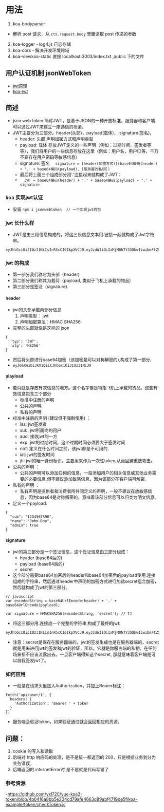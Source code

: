 # 用法
1. koa-bodyparser 
- 解析 post 请求，从 `ctx.request.body` 里面读取 post 传递的参数
2. koa-logger - log4.js 日志存储
3. koa-cors - 解决开发环境跨域
4. koa-viewkoa-static 直接 localhost:3003/index.txt ,public 下的文件

## 用户认证机制 jsonWebToken 
- [jwt原理](https://www.jianshu.com/p/576dbf44b2ae)
- [koa-jwt](https://www.jianshu.com/p/176198fbdb35)

## 简述
- json web token 简称JWT，是基于JSON的一种开放标准。服务器和客户端可以通过JWT来建立一座通信的桥梁。
- JWT主要分为三部分。header(头部)，payload(载体)， signature(签名)。
    * header: 头部 声明加密方式和声明类型
    * payload: 载体 存放JWT定义的一些声明（例如：过期时间，签发者等等），我们将用户的一些信息存放在这里（例如：用户名，用户ID等，千万不要存在用户密码等敏感信息）
    * signature: 签名 `  signature = [header(加密方式)](base64编码(header) + '.' + base64编码(payload), [服务器的私钥])`
    * 最后将上面三个组成部分用'.'连接起来就构成了JWT：
    * `  JWT = base64编码(header) + '.' + base64编码(payload) + '.' + signature`

### koa 实现jwt认证
- 安装 `npm i jsonwebtoken  // 一个实现jwt的包`






### jwt 长什么样
- JWT是由三段信息构成的，将这三段信息文本用.链接一起就构成了Jwt字符串。
```
eyJhbGciOiJIUzI1NiIsInR5cCI6IkpXVCJ9.eyJzdWIiOiIxMjM0NTY3ODkwIiwibmFtZSI6IkpvaG4gRG9lIiwiYWRtaW4iOnRydWV9.TJVA95OrM7E2cBab30RMHrHDcEfxjoYZgeFONFh7HgQ
```
### jwt 的构成
- 第一部分我们称它为头部（header)
- 第二部分我们称其为载荷（payload, 类似于飞机上承载的物品)
- 第三部分是签证（signature).
#### header
- jwt的头部承载两部分信息
    1. 声明类型： jwt
    2. 声明加密算法：HMAC SHA256
- 完整的头部就像是这样的 json
```
{
  'typ': 'JWT',
  'alg': 'HS256'
}
```
- 然后将头部进行base64加密（该加密是可以对称解密的),构成了第一部分.
- `eyJ0eXAiOiJKV1QiLCJhbGciOiJIUzI1NiJ9`
#### playload
- 载荷就是存放有效信息的地方。这个名字像是特指飞机上承载的货品，这些有效信息包含三个部分
    * 标准中注册的声明
    * 公共的声明
    * 私有的声明
- 标准中注册的声明 (建议但不强制使用) ：
    * iss: jwt签发者
    * sub: jwt所面向的用户
    * aud: 接收jwt的一方
    * exp: jwt的过期时间，这个过期时间必须要大于签发时间
    * nbf: 定义在什么时间之前，该jwt都是不可用的.
    * iat: jwt的签发时间
    * jti: jwt的唯一身份标识，主要用来作为一次性token,从而回避重放攻击。
- 公共的声明 ：
    * 公共的声明可以添加任何的信息，一般添加用户的相关信息或其他业务需要的必要信息.但不建议添加敏感信息，因为该部分在客户端可解密.
- 私有的声明 ：
    * 私有声明是提供者和消费者所共同定义的声明，一般不建议存放敏感信息，因为base64是对称解密的，意味着该部分信息可以归类为明文信息。
- 定义一个payload:
```
{
  "sub": "1234567890",
  "name": "John Doe",
  "admin": true
}
```
#### signature
- jwt的第三部分是一个签证信息，这个签证信息由三部分组成：
    * header (base64后的)
    * payload (base64后的)
    * secret
- 这个部分需要base64加密后的header和base64加密后的payload使用.连接组成的字符串，然后通过header中声明的加密方式进行加盐secret组合加密，然后就构成了jwt的第三部分。
```
// javascript
var encodedString = base64UrlEncode(header) + '.' + base64UrlEncode(payload);

var signature = HMACSHA256(encodedString, 'secret'); // TJ
```
- 将这三部分用.连接成一个完整的字符串,构成了最终的jwt:
```
eyJhbGciOiJIUzI1NiIsInR5cCI6IkpXVCJ9.eyJzdWIiOiIxMjM0NTY3ODkwIiwibmFtZSI6IkpvaG4gRG9lIiwiYWRtaW4iOnRydWV9.TJVA95OrM7E2cBab30RMHrHDcEfxjoYZgeFONFh7HgQ
```
- 注意：secret是保存在服务器端的，jwt的签发生成也是在服务器端的，secret就是用来进行jwt的签发和jwt的验证，所以，它就是你服务端的私钥，在任何场景都不应该流露出去。一旦客户端得知这个secret, 那就意味着客户端是可以自我签发jwt了。

### 如何应用
- 一般是在请求头里加入Authorization，并加上Bearer标注：
```
fetch('api/user/1', {
  headers: {
    'Authorization': 'Bearer ' + token
  }
})
```
- 服务端会验证token，如果验证通过就会返回相应的资源。




## 问题：
1. cookie 的写入和读取
2. 后端对 http 响应码的处理，是不是统一都返回的 200，只是根据业务划分为 业务错误，
3. 后端返回的 internetError时 是不是就是代码写错了

### 参考资源
-https://github.com/yxl720/vue-koa2-token/blob/4b0416a8bb5e204cd79afe4663d89abf4719de5f/koa-example/token/checkToken.js